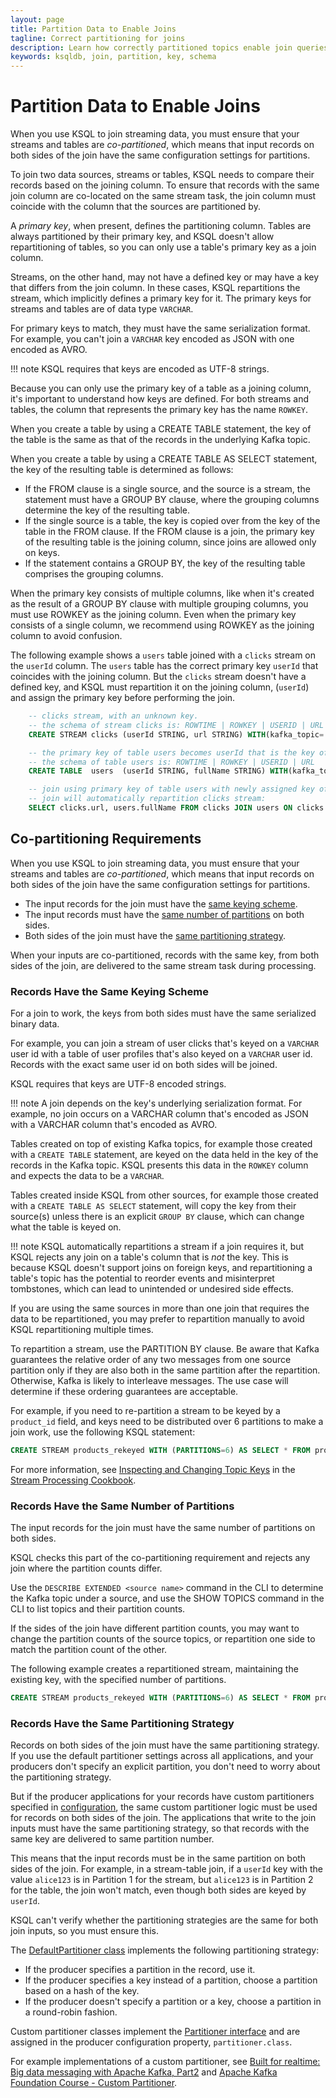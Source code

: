 ```yaml
---
layout: page
title: Partition Data to Enable Joins
tagline: Correct partitioning for joins
description: Learn how correctly partitioned topics enable join queries
keywords: ksqldb, join, partition, key, schema 
---
```


Partition Data to Enable Joins
==============================

When you use KSQL to join streaming data, you must ensure that your
streams and tables are *co-partitioned*, which means that input records
on both sides of the join have the same configuration settings for
partitions.

To join two data sources, streams or tables, KSQL needs to compare their
records based on the joining column. To ensure that records with the same
join column are co-located on the same stream task, the join column must
coincide with the column that the sources are partitioned by.

A *primary key*, when present, defines the partitioning column. Tables are
always partitioned by their primary key, and KSQL doesn't allow repartitioning
of tables, so you can only use a table's primary key as a join column.

Streams, on the other hand, may not have a defined key or may have a key that
differs from the join column. In these cases, KSQL repartitions the stream,
which implicitly defines a primary key for it. The primary keys for streams
and tables are of data type `VARCHAR`. 

For primary keys to match, they must have the same serialization format. For
example, you can't join a `VARCHAR` key encoded as JSON with one encoded as AVRO.

!!! note
    KSQL requires that keys are encoded as UTF-8 strings.

Because you can only use the primary key of a table as a joining column, it's
important to understand how keys are defined. For both streams and tables, the
column that represents the primary key has the name `ROWKEY`.

When you create a table by using a CREATE TABLE statement, the key of the
table is the same as that of the records in the underlying Kafka topic.

When you create a table by using a CREATE TABLE AS SELECT statement, the key of
the resulting table is determined as follows:

- If the FROM clause is a single source, and the source is a stream, the
  statement must have a GROUP BY clause, where the grouping columns determine
  the key of the resulting table.
- If the single source is a table, the key is copied over from the key of the
  table in the FROM clause. If the FROM clause is a join, the primary key of the
  resulting table is the joining column, since joins are allowed only on keys.
- If the statement contains a GROUP BY, the key of the resulting table
  comprises the grouping columns.

When the primary key consists of multiple columns, like when it's created as
the result of a GROUP BY clause with multiple grouping columns, you must use
ROWKEY as the joining column. Even when the primary key consists of a single
column, we recommend using ROWKEY as the joining column to avoid confusion.

The following example shows a `users` table joined with a `clicks` stream 
on the `userId` column. The `users` table has the correct primary key
`userId` that coincides with the joining column. But the `clicks` stream
doesn't have a defined key, and KSQL must repartition it on the joining column,
(`userId`) and assign the primary key before performing the join.

```sql
    -- clicks stream, with an unknown key.
    -- the schema of stream clicks is: ROWTIME | ROWKEY | USERID | URL
    CREATE STREAM clicks (userId STRING, url STRING) WITH(kafka_topic='clickstream', value_format='json');

    -- the primary key of table users becomes userId that is the key of the records topic:
    -- the schema of table users is: ROWTIME | ROWKEY | USERID | URL
    CREATE TABLE  users  (userId STRING, fullName STRING) WITH(kafka_topic='users', value_format='json', key='userId');

    -- join using primary key of table users with newly assigned key of stream clicks
    -- join will automatically repartition clicks stream:
    SELECT clicks.url, users.fullName FROM clicks JOIN users ON clicks.ROWKEY = users.ROWKEY;
```

Co-partitioning Requirements
----------------------------

When you use KSQL to join streaming data, you must ensure that your streams
and tables are *co-partitioned*, which means that input records on both sides
of the join have the same configuration settings for partitions.

- The input records for the join must have the
  [same keying scheme](#records-have-the-same-keying-scheme).
- The input records must have the
  [same number of partitions](#records-have-the-same-number-of-partitions)
  on both sides.
- Both sides of the join must have the
  [same partitioning strategy](#records-have-the-same-partitioning-strategy).

When your inputs are co-partitioned, records with the same key, from
both sides of the join, are delivered to the same stream task during
processing.

### Records Have the Same Keying Scheme

For a join to work, the keys from both sides must have the same serialized
binary data.

For example, you can join a stream of user clicks that's keyed on a `VARCHAR`
user id with a table of user profiles that's also keyed on a `VARCHAR` user id.
Records with the exact same user id on both sides will be joined.

KSQL requires that keys are UTF-8 encoded strings.

!!! note
    A join depends on the key's underlying serialization format. For example,
    no join occurs on a VARCHAR column that's encoded as JSON with a VARCHAR
    column that's encoded as AVRO.

Tables created on top of existing Kafka topics, for example those created with
a `CREATE TABLE` statement, are keyed on the data held in the key of the records
in the Kafka topic. KSQL presents this data in the `ROWKEY` column and expects
the data to be a `VARCHAR`.

Tables created inside KSQL from other sources, for example those created with
a `CREATE TABLE AS SELECT` statement, will copy the key from their source(s)
unless there is an explicit `GROUP BY` clause, which can change what the table
is keyed on.

!!! note
    KSQL automatically repartitions a stream if a join requires it, but KSQL
    rejects any join on a table's column that is *not* the key. This is
    because KSQL doesn't support joins on foreign keys, and repartitioning a
    table's topic has the potential to reorder events and misinterpret
    tombstones, which can lead to unintended or undesired side effects.

If you are using the same sources in more than one join that requires the data
to be repartitioned, you may prefer to repartition manually to avoid KSQL
repartitioning multiple times.

To repartition a stream, use the PARTITION BY clause. Be aware that Kafka
guarantees the relative order of any two messages from one source partition
only if they are also both in the same partition after the repartition.
Otherwise, Kafka is likely to interleave messages. The use case will determine
if these ordering guarantees are acceptable.

For example, if you need to re-partition a stream to be keyed by a `product_id`
field, and keys need to be distributed over 6 partitions to make a join work,
use the following KSQL statement:

```sql
CREATE STREAM products_rekeyed WITH (PARTITIONS=6) AS SELECT * FROM products PARTITION BY product_id;
```

For more information, see
[Inspecting and Changing Topic Keys](https://www.confluent.io/stream-processing-cookbook/ksql-recipes/inspecting-changing-topic-keys)
in the [Stream Processing Cookbook](https://www.confluent.io/product/ksql/stream-processing-cookbook).

### Records Have the Same Number of Partitions

The input records for the join must have the same number of partitions on both
sides.

KSQL checks this part of the co-partitioning requirement and rejects any join
where the partition counts differ.

Use the `DESCRIBE EXTENDED <source name>` command in the CLI to determine the
Kafka topic under a source, and use the SHOW TOPICS command in the CLI to list
topics and their partition counts.

If the sides of the join have different partition counts, you may want to change
the partition counts of the source topics, or repartition one side to match the
partition count of the other.

The following example creates a repartitioned stream, maintaining the existing
key, with the specified number of partitions.

```sql
CREATE STREAM products_rekeyed WITH (PARTITIONS=6) AS SELECT * FROM products PARTITION BY ROWKEY;
```

### Records Have the Same Partitioning Strategy

Records on both sides of the join must have the same partitioning
strategy. If you use the default partitioner settings across all
applications, and your producers don't specify an explicit partition,
you don't need to worry about the partitioning strategy.

But if the producer applications for your records have custom
partitioners specified in
[configuration](http://kafka.apache.org/documentation/#producerconfigs),
the same custom partitioner logic must be used for records on both sides
of the join. The applications that write to the join inputs must have
the same partitioning strategy, so that records with the same key are
delivered to same partition number.

This means that the input records must be in the same partition on both
sides of the join. For example, in a stream-table join, if a `userId`
key with the value `alice123` is in Partition 1 for the stream, but
`alice123` is in Partition 2 for the table, the join won't match, even
though both sides are keyed by `userId`.

KSQL can't verify whether the partitioning strategies are the same for
both join inputs, so you must ensure this.

The
[DefaultPartitioner class](https://github.com/apache/kafka/blob/trunk/clients/src/main/java/org/apache/kafka/clients/producer/internals/DefaultPartitioner.java)
implements the following partitioning strategy:

- If the producer specifies a partition in the record, use it.
- If the producer specifies a key instead of a partition, choose a
  partition based on a hash of the key.
- If the producer doesn't specify a partition or a key, choose a
  partition in a round-robin fashion.

Custom partitioner classes implement the
[Partitioner interface](https://kafka.apache.org/20/javadoc/org/apache/kafka/clients/producer/Partitioner.html)
and are assigned in the producer configuration property,
`partitioner.class`.

For example implementations of a custom partitioner, see
[Built for realtime: Big data messaging with Apache Kafka, Part2](https://www.javaworld.com/article/3066873/big-data/big-data-messaging-with-kafka-part-2.html)
and [Apache Kafka Foundation Course - Custom Partitioner](https://www.learningjournal.guru/courses/kafka/kafka-foundation-training/custom-partitioner/).
